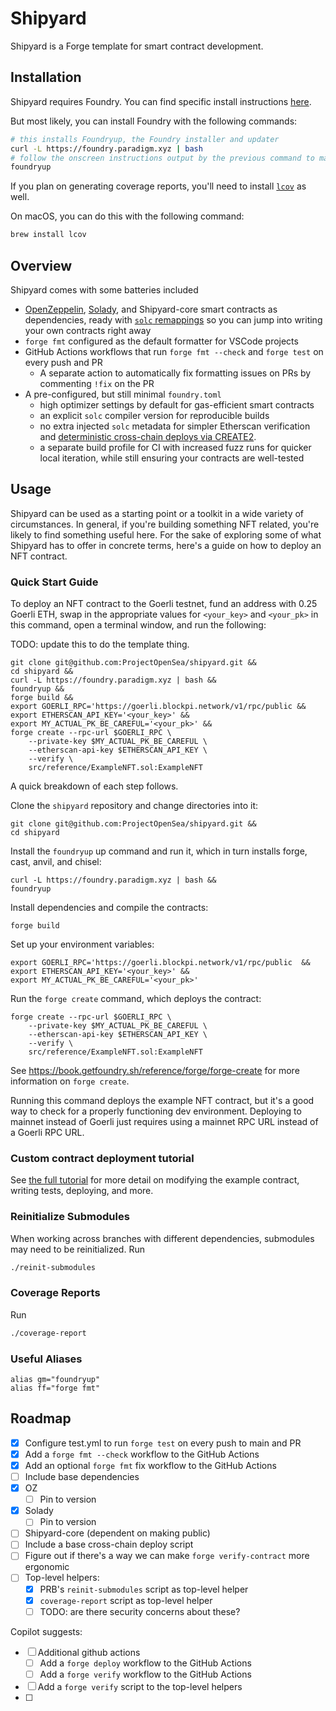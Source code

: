 # Shipyard

Shipyard is a Forge template for smart contract development.


## Installation

Shipyard requires Foundry. You can find specific install instructions [here](https://book.getfoundry.sh/getting-started/installation#using-foundryup).

But most likely, you can install Foundry with the following commands:

```bash
# this installs Foundryup, the Foundry installer and updater
curl -L https://foundry.paradigm.xyz | bash
# follow the onscreen instructions output by the previous command to make Foundryup available in your CLI (or else restart your CLI), then run:
foundryup
```

If you plan on generating coverage reports, you'll need to install [`lcov`](https://github.com/linux-test-project/lcov) as well.

On macOS, you can do this with the following command:

```bash
brew install lcov
```

## Overview
Shipyard comes with some batteries included

- [OpenZeppelin](https://github.com/OpenZeppelin/openzeppelin-contracts), [Solady](https://github.com/Vectorized/solady), and Shipyard-core smart contracts as dependencies, ready with [`solc` remappings](https://docs.soliditylang.org/en/latest/path-resolution.html#import-remapping) so you can jump into writing your own contracts right away
- `forge fmt` configured as the default formatter for VSCode projects
- GitHub Actions workflows that run `forge fmt --check` and `forge test` on every push and PR
  - A separate action to automatically fix formatting issues on PRs by commenting `!fix` on the PR
- A pre-configured, but still minimal `foundry.toml` 
  - high optimizer settings by default for gas-efficient smart contracts
  - an explicit `solc` compiler version for reproducible builds
  - no extra injected `solc` metadata for simpler Etherscan verification and [deterministic cross-chain deploys via CREATE2](https://0xfoobar.substack.com/p/vanity-addresses).
  - a separate build profile for CI with increased fuzz runs for quicker local iteration, while still ensuring your contracts are well-tested

## Usage

Shipyard can be used as a starting point or a toolkit in a wide variety of circumstances. In general, if you're building something NFT related, you're likely to find something useful here. For the sake of exploring some of what Shipyard has to offer in concrete terms, here's a guide on how to deploy an NFT contract.

### Quick Start Guide

To deploy an NFT contract to the Goerli testnet, fund an address with 0.25 Goerli ETH, swap in the appropriate values for `<your_key>` and `<your_pk>` in this command, open a terminal window, and run the following:

TODO: update this to do the template thing.

```
git clone git@github.com:ProjectOpenSea/shipyard.git &&
cd shipyard &&
curl -L https://foundry.paradigm.xyz | bash &&
foundryup &&
forge build &&
export GOERLI_RPC='https://goerli.blockpi.network/v1/rpc/public &&
export ETHERSCAN_API_KEY='<your_key>' &&
export MY_ACTUAL_PK_BE_CAREFUL='<your_pk>' &&
forge create --rpc-url $GOERLI_RPC \
    --private-key $MY_ACTUAL_PK_BE_CAREFUL \
    --etherscan-api-key $ETHERSCAN_API_KEY \
    --verify \
    src/reference/ExampleNFT.sol:ExampleNFT
```

A quick breakdown of each step follows.

Clone the `shipyard` repository and change directories into it:
```
git clone git@github.com:ProjectOpenSea/shipyard.git &&
cd shipyard
```

Install the `foundryup` up command and run it, which in turn installs forge, cast, anvil, and chisel:
```
curl -L https://foundry.paradigm.xyz | bash &&
foundryup
```

Install dependencies and compile the contracts:
```
forge build
```

Set up your environment variables:
```
export GOERLI_RPC='https://goerli.blockpi.network/v1/rpc/public	 &&
export ETHERSCAN_API_KEY='<your_key>' &&
export MY_ACTUAL_PK_BE_CAREFUL='<your_pk>'
```

Run the `forge create` command, which deploys the contract:
```
forge create --rpc-url $GOERLI_RPC \
    --private-key $MY_ACTUAL_PK_BE_CAREFUL \
    --etherscan-api-key $ETHERSCAN_API_KEY \
    --verify \
    src/reference/ExampleNFT.sol:ExampleNFT
```

See https://book.getfoundry.sh/reference/forge/forge-create for more information on `forge create`.

Running this command deploys the example NFT contract, but it's a good way to check for a properly functioning dev environment. Deploying to mainnet instead of Goerli just requires using a mainnet RPC URL instead of a Goerli RPC URL.

### Custom contract deployment tutorial

See [the full tutorial](docs/exampleNFTTutorial/Overview.md) for more detail on modifying the example contract, writing tests, deploying, and more.

### Reinitialize Submodules
When working across branches with different dependencies, submodules may need to be reinitialized. Run
```bash
./reinit-submodules
```

### Coverage Reports
Run
```bash
./coverage-report
```

### Useful Aliases

```
alias gm="foundryup"
alias ff="forge fmt"
```


## Roadmap

- [x] Configure test.yml to run `forge test` on every push to main and PR
- [x] Add a `forge fmt --check` workflow to the GitHub Actions
- [x] Add an optional `forge fmt` fix workflow to the GitHub Actions
- [ ]  Include base dependencies
  - [x] OZ
    - [ ] Pin to version
  - [x] Solady
    - [ ] Pin to version
  - [ ] Shipyard-core (dependent on making public)
- [ ] Include a base cross-chain deploy script
- [ ] Figure out if there's a way we can make `forge verify-contract` more ergonomic
- [ ] Top-level helpers:
  - [x] PRB's `reinit-submodules` script as top-level helper
  - [x] `coverage-report` script as top-level helper
  - [ ] TODO: are there security concerns about these?

Copilot suggests:
- [ ] Additional github actions
  - [ ] Add a `forge deploy` workflow to the GitHub Actions
  - [ ] Add a `forge verify` workflow to the GitHub Actions
- [ ] Add a `forge verify` script to the top-level helpers
- [ ] 